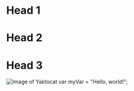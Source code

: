 # Head 1
# Head 2
# Head 3
![Image of Yaktocat](https://octodex.github.com/images/yaktocat.png)
var myVar = "Hello, world!";
